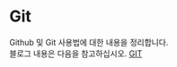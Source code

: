 # Git
Github 및 Git 사용법에 대한 내용을 정리합니다.  
블로그 내용은 다음을 참고하십시오. [GIT](https://kaejong.tistory.com/category/Dev%20%26%20System/Git)
